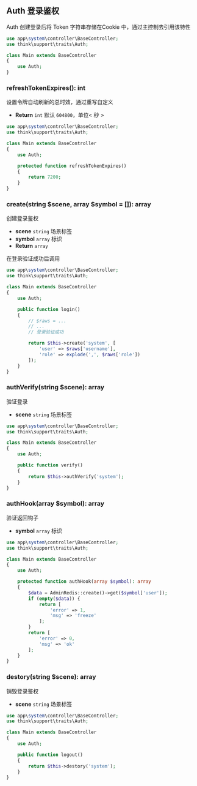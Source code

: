 ## Auth 登录鉴权

Auth 创建登录后将 Token 字符串存储在Cookie 中，通过主控制去引用该特性

```php
use app\system\controller\BaseController;
use think\support\traits\Auth;

class Main extends BaseController
{
    use Auth;
}
```

### refreshTokenExpires(): int

设置令牌自动刷新的总时效，通过重写自定义

- **Return** `int` 默认 `604800`，单位< 秒 >

```php
use app\system\controller\BaseController;
use think\support\traits\Auth;

class Main extends BaseController
{
    use Auth;

    protected function refreshTokenExpires()
    {
        return 7200;
    }
}
```

### create(string $scene, array $symbol = []): array

创建登录鉴权

- **scene** `string` 场景标签
- **symbol** `array` 标识
- **Return** `array`

在登录验证成功后调用

```php
use app\system\controller\BaseController;
use think\support\traits\Auth;

class Main extends BaseController
{
    use Auth;

    public function login()
    {
        // $raws = ...
        // ...
        // 登录验证成功

        return $this->create('system', [
            'user' => $raws['username'],
            'role' => explode(',', $raws['role'])
        ]);
    }
}
```

### authVerify(string $scene): array

验证登录

- **scene** `string` 场景标签

```php
use app\system\controller\BaseController;
use think\support\traits\Auth;

class Main extends BaseController
{
    use Auth;

    public function verify()
    {
        return $this->authVerify('system');
    }
}
```

### authHook(array $symbol): array

验证返回钩子

- **symbol** `array` 标识

```php
use app\system\controller\BaseController;
use think\support\traits\Auth;

class Main extends BaseController
{
    use Auth;

    protected function authHook(array $symbol): array
    {
        $data = AdminRedis::create()->get($symbol['user']);
        if (empty($data)) {
            return [
                'error' => 1,
                'msg' => 'freeze'
            ];
        }
        return [
            'error' => 0,
            'msg' => 'ok'
        ];
    }
}
```

### destory(string $scene): array

销毁登录鉴权

- **scene** `string` 场景标签

```php
use app\system\controller\BaseController;
use think\support\traits\Auth;

class Main extends BaseController
{
    use Auth;

    public function logout()
    {
        return $this->destory('system');
    }
}
```